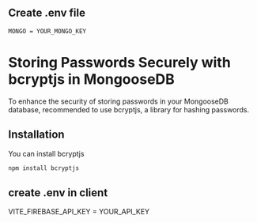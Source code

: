 ## Create .env file

```
MONGO = YOUR_MONGO_KEY
```

# Storing Passwords Securely with bcryptjs in MongooseDB

To enhance the security of storing passwords in your MongooseDB database, recommended to use bcryptjs, a library for hashing passwords.

## Installation

You can install bcryptjs

```bash
npm install bcryptjs

```

## create .env in client

VITE_FIREBASE_API_KEY = YOUR_API_KEY
